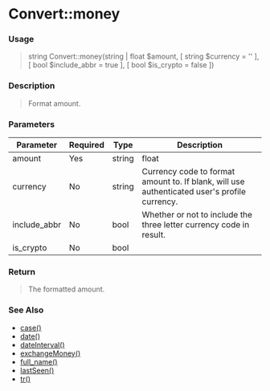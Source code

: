 
# Convert::money 

### Usage

> string Convert::money(string | float $amount, [ string $currency = '' ], [ bool $include_abbr = true ], [ bool $is_crypto = false ])

### Description

> Format amount.

### Parameters

Parameter | Required | Type | Description
------------- |------------- |------------- |------------- 
amount | Yes | string | float |
currency | No | string | Currency code to format amount to.  If blank, will use authenticated user's profile currency.
include_abbr | No | bool | Whether or not to include the three letter currency code in result.
is_crypto | No | bool |

### Return
> The formatted amount.
### See Also

* [case()](case.md)
* [date()](date.md)
* [dateInterval()](dateinterval.md)
* [exchangeMoney()](exchangemoney.md)
* [full_name()](full_name.md)
* [lastSeen()](lastseen.md)
* [tr()](tr.md)


